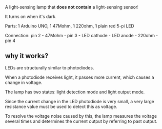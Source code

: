 A light-sensing lamp that **does not contain** a light-sensing sensor!

It turns on when it's dark.

Parts: 1 Arduino UNO, 1 47Mohm, 1 220ohm, 1 plain red 5-pi LED

Connection: pin 2 - 47Mohm - pin 3 - LED cathode - LED anode - 220ohm - pin 4

## why it works?

LEDs are structurally similar to photodiodes. 

When a photodiode receives light, it passes more current, which causes a change in voltage. 

The lamp has two states: light detection mode and light output mode. 

Since the current change in the LED photodiode is very small, a very large resistance value must be used to detect this as voltage. 

To resolve the voltage noise caused by this, the lamp measures the voltage several times and determines the current output by referring to past output.
